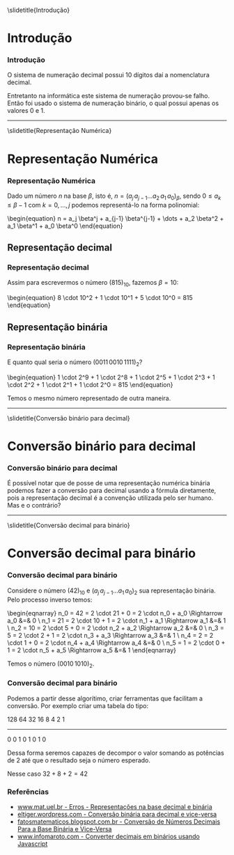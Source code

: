 \slidetitle{Introdução}

# Introdução

### Introdução

O sistema de numeração decimal possui 10 dígitos daí a nomenclatura decimal.

Entretanto na informática este sistema de numeração provou-se falho. Então foi
usado o sistema de numeração binário, o qual possui apenas os valores 0 e 1.

---

\slidetitle{Representação Numérica}

# Representação Numérica

### Representação Numérica

Dado um número $n$ na base $\beta$, isto é,
$n = (a_j \, a_{j-1} \dots a_2 \, a_1 \, a_0)_\beta$, sendo
$0 \le a_k \le \beta-1$ com $k = 0, \dots, j$ podemos representá-lo na forma polinomial:

\begin{equation}
n = a_j \beta^j + a_{j-1} \beta^{j-1} + \dots + a_2 \beta^2 + a_1 \beta^1 + a_0 \beta^0
\end{equation}

## Representação decimal

### Representação decimal

Assim para escrevermos o número $(815)_{10}$, fazemos $\beta = 10$:

\begin{equation}
8 \cdot 10^2 + 1 \cdot 10^1 + 5 \cdot 10^0 = 815
\end{equation}

## Representação binária

### Representação binária

E quanto qual seria o número $(0011\, 0010\, 1111)_2$?

\begin{equation}
1 \cdot 2^9 + 1 \cdot 2^8 + 1 \cdot 2^5 + 1 \cdot 2^3 + 1 \cdot 2^2 + 1 \cdot 2^1 + 1 \cdot 2^0 = 815
\end{equation}

Temos o mesmo número representado de outra maneira.

---

\slidetitle{Conversão binário para decimal}

# Conversão binário para decimal

### Conversão binário para decimal

É possível notar que de posse de uma representação numérica binária podemos
fazer a conversão para decimal usando a fórmula diretamente, pois a representação decimal
é a convenção utilizada pelo ser humano. Mas e o contrário?

---

\slidetitle{Conversão decimal para binário}

# Conversão decimal para binário

### Conversão decimal para binário

Considere o número $(42)_{10}$ e $(a_j \, a_{j-1} \dots a_1 \, a_0)_2$ sua representação
binária. Pelo processo inverso temos:

\begin{eqnarray}
n_0 = 42 = 2 \cdot 21 + 0 = 2 \cdot n_0 + a_0 \Rightarrow a_0 &=& 0 \\
n_1 = 21 = 2 \cdot 10 + 1 = 2 \cdot n_1 + a_1 \Rightarrow a_1 &=& 1 \\
n_2 = 10 = 2 \cdot 5 + 0 = 2 \cdot n_2 + a_2 \Rightarrow a_2 &=& 0 \\
n_3 = 5 = 2 \cdot 2 + 1 = 2 \cdot n_3 + a_3 \Rightarrow a_3 &=& 1 \\
n_4 = 2 = 2 \cdot 1 + 0 = 2 \cdot n_4 + a_4 \Rightarrow a_4 &=& 0 \\
n_5 = 1 = 2 \cdot 0 + 1 = 2 \cdot n_5 + a_5 \Rightarrow a_5 &=& 1
\end{eqnarray}

Temos o número $(0010\, 1010)_2$.

### Conversão decimal para binário

Podemos a partir desse algorítimo, criar ferramentas que facilitam a conversão. Por
exemplo criar uma tabela do tipo:

 128    64     32     16      8      4      2      1
-----  -----  -----  -----  -----  -----  -----  -----
  0      0      1      0      1      0      1      0

Dessa forma seremos capazes de decompor o valor somando as potências de 2
até que o resultado seja o número esperado.

Nesse caso $32 + 8 + 2 = 42$

### Referências

* [www.mat.uel.br - Erros - Representações na base decimal e binária](http://www.mat.uel.br/plnatti/Calculo%20Numerico/Aulas/Aula1-C%C3%A1lculo%20Num%C3%A9rico_Erros.ppt)
* [eltiger.wordpress.com - Conversão binária para decimal e vice-versa](http://eltiger.wordpress.com/2011/10/08/macete-dos-alunos-conversao-binaria-para-decimal-e-vice-versa-sem-o-uso-de-muitos-calculos-matematicos/)
* [fatosmatematicos.blogspot.com.br - Conversão de Números Decimais Para a Base Binária e Vice-Versa](http://fatosmatematicos.blogspot.com.br/2011/02/conversao-de-numeros-decimais-para-base.html)
* [www.infomaroto.com - Converter decimais em binários usando Javascript](http://www.infomaroto.com/blog/converter-decimais-em-binarios-usando-javascript/)


